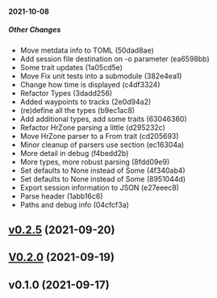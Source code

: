 #### 2021-10-08

##### Other Changes

*  Move metdata info to TOML (50dad8ae)
*  Add session file destination on -o parameter (ea6598bb)
*  Some trait updates (1a05cd5e)
*  Move Fix unit tests into a submodule (382e4ea1)
*  Change how time is displayed (c4df3324)
*  Refactor Types (3dadd256)
*  Added waypoints to tracks (2e0d94a2)
*  (re)define all the types (b9ec1ac8)
*  Add additional types, add some traits (63046360)
*  Refactor HrZone parsing a little (d295232c)
*  Move HrZone parser to a From trait (cd205693)
*  Minor cleanup of parsers use section (ec16304a)
*  More detail in debug (f4bedd2b)
*  More types, more robust parsing (8fdd09e9)
*  Set defaults to None instead of Some (4f340ab4)
*  Set defaults to None instead of Some (8951044d)
*  Export session information to JSON (e27eeec8)
*  Parse header (1abb16c6)
*  Paths and debug info (04cfcf3a)


<a name="v0.2.5"></a>
## [v0.2.5](https://github.com/evensolberg/firparser/compare/V0.2.0...v0.2.5) (2021-09-20)


<a name="V0.2.0"></a>
## [V0.2.0](https://github.com/evensolberg/firparser/compare/v0.1.0...V0.2.0) (2021-09-19)


<a name="v0.1.0"></a>
## v0.1.0 (2021-09-17)

